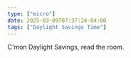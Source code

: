 ```yaml
---
type: ["micro"]
date: 2025-03-09T07:37:24-04:00
tags: ["Daylight Savings Time"]
---
```

C'mon Daylight Savings, read the room.
